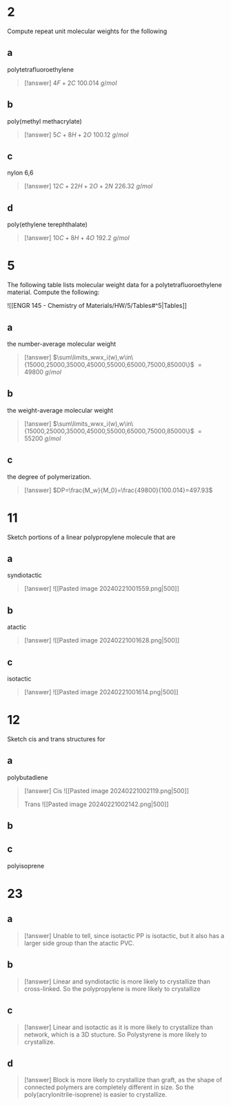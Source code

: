 # 2

Compute repeat unit molecular weights for the following

## a

 polytetrafluoroethylene

> [!answer]
> $4F+2C$
> $100.014~g/mol$

## b

 poly(methyl methacrylate)

> [!answer]
> $5C+8H+2O$
> $100.12~g/mol$

## c

nylon 6,6

> [!answer]
> $12C+22H+2O+2N$
> $226.32~g/mol$

## d

 poly(ethylene terephthalate)

> [!answer]
> $10C+8H+4O$
> $192.2~g/mol$

# 5

The following table lists molecular weight data for a polytetrafluoroethylene material. Compute the following:

![[ENGR 145 - Chemistry of Materials/HW/5/Tables#^5|Tables]]

## a

the number-average molecular weight

> [!answer]
> $\sum\limits_wwx_i(w),w\in\{15000,25000,35000,45000,55000,65000,75000,85000\}$
> $=49800~g/mol$

## b

the weight-average molecular weight

> [!answer]
> $\sum\limits_wwx_i(w),w\in\{15000,25000,35000,45000,55000,65000,75000,85000\}$
> $=55200~g/mol$

## c

the degree of polymerization.

> [!answer]
> $DP=\frac{M_w}{M_0}=\frac{49800}{100.014}=497.93$

# 11

Sketch portions of a linear polypropylene molecule that are

## a

syndiotactic

> [!answer]
> ![[Pasted image 20240221001559.png|500]]

## b

atactic

> [!answer]
> ![[Pasted image 20240221001628.png|500]]

## c

isotactic

> [!answer]
> ![[Pasted image 20240221001614.png|500]]

# 12

Sketch cis and trans structures for

## a

polybutadiene

> [!answer]
> Cis
> ![[Pasted image 20240221002119.png|500]]
> 
> Trans
> ![[Pasted image 20240221002142.png|500]]

## b



## c

polyisoprene

# 23

## a

> [!answer]
> Unable to tell, since isotactic PP is isotactic, but it also has a larger side group than the atactic PVC.

## b

> [!answer]
> Linear and syndiotactic is more likely to crystallize than cross-linked. So the polypropylene is more likely to crystallize

## c

> [!answer]
> Linear and isotactic as it is more likely to crystallize than network, which is a 3D stucture. So Polystyrene is more likely to crystallize.

## d

> [!answer]
> Block is more likely to crystallize than graft, as the shape of connected polymers are completely different in size. So the poly(acrylonitrile-isoprene) is easier to crystallize.
